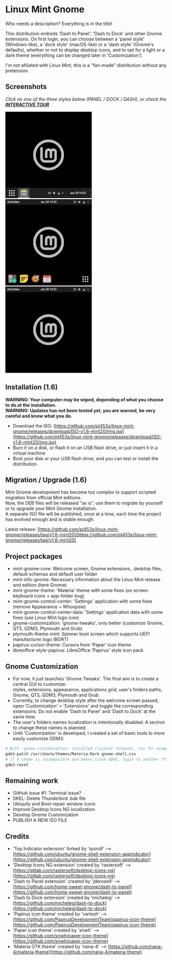 # Linux Mint Gnome

Who needs a description? Everything is in the title!

This distribution embeds 'Dash to Panel', 'Dash to Dock' and other Gnome extensions.
On first login, you can choose between a 'panel style' (Windows-like), a 'dock style' (macOS-like) or a 'dash style' (Gnome's defaults), whether or not to display desktop icons, and to opt for a light or a dark theme (everything can be changed later in 'Customization').

I'm not afiliated with Linux Mint, this is a "fan-made" distribution without any pretension.

## Screenshots

*Click on one of the three styles below (PANEL / DOCK / DASH), or check the **[INTERACTIVE TOUR](https://github.com/pl453s/linux-mint-gnome/blob/main/tour/tour.md)***

[![Panel style](btn/panel.png)](https://github.com/pl453s/linux-mint-gnome/blob/main/tour/panel.md)
[![Dock style](btn/dock.png)](https://github.com/pl453s/linux-mint-gnome/blob/main/tour/dock.md)
[![Dash style](btn/dash.png)](https://github.com/pl453s/linux-mint-gnome/blob/main/tour/dash.md)

## Installation (1.6)

**WARNING: Your computer may be wiped, depending of what you choose to do at the installation.**  
**WARNING: Updates has not been tested yet, you are warned, be very careful and know what you do.**
- Download the ISO: [https://github.com/pl453s/linux-mint-gnome/releases/download/ISO-v1.6-mint20/lmg.iso](https://github.com/pl453s/linux-mint-gnome/releases/download/ISO-v1.6-mint20/lmg.iso)
- Burn it on a disk, or flash it on an USB flash drive, or just insert it in a virtual machine
- Boot your disk or your USB flash drive, and you can test or install the distribution

## Migration / Upgrade (1.6)

Mint Gnome development has become too complex to support scripted migration from official Mint editions.  
Now, the DEB files will be released "as is", use them to migrate by yourself or to upgrade your Mint Gnome installation.  
A separate ISO file will be published, once at a time, each time the project has evolved enough and is stable enough.

Latest release: [https://github.com/pl453s/linux-mint-gnome/releases/tag/v1.6-mint20](https://github.com/pl453s/linux-mint-gnome/releases/tag/v1.6-mint20)

## Project packages

- mint-gnome-core: Welcome screen, Gnome extensions, .desktop files, default schemas and default user folder
- mint-info-gnome: Necessary information about the Linux Mint release and edition (here Gnome)
- mint-gnome-theme: 'Materia' theme with some fixes (on screen keyboard icons + app-folder bug)
- mint-gnome-control-center: 'Settings' application with some fixes (remove Appearance + Whoopsie)
- mint-gnome-control-center-data: 'Settings' application data with some fixes (use Linux Mint logo icon)
- gnome-customization: 'gnome-tweaks', only better (customize Gnome, QT5, GDM3, Plymouth and Grub)
- plymouth-theme-mint: Spinner boot screen which supports UEFI manufacturer logo (BGRT)
- papirus-cursor-theme: Cursors from 'Paper' icon theme
- libreoffice-style-papirus: LibreOffice 'Papirus' style icon pack

## Gnome Customization

- For now, it just launches 'Gnome Tweaks'. The final aim is to create a central GUI to customize:  
styles, extensions, appearance, applications grid, user's folders paths, Gnome, QT5, GDM3, Plymouth and Grub.
- Currently, to change desktop style after the welcome screen passed, open 'Customization' > 'Extensions' and toggle the corresponding extensions.
Do not enable 'Dash to Panel' and 'Dash to Dock' at the same time.
- The user's folders names localization is intentionally disabled. A section to change these names is planned.
- Until 'Customization' is developed, I created a set of basic tools to more easily customize GDM3:
```bash
# With 'gnome-customization' installed (lastest release), run for example:
gdm3-patch /usr/share/themes/Materia-Dark gnome-shell.css
# If a theme is incompatible and makes crash GDM3, login to another TTY and run:
gdm3-reset
```

## Remaining work

- GitHub issue #1: Terminal issue?
- SKEL: Delete Thunderbird .bak file
- Ubiquity and Boot-repair window icons
- Improve Desktop Icons NG localization
- Develop Gnome Customization
- PUBLISH A NEW ISO FILE

## Credits

- 'Top Indicator extension' forked by 'quiro9' --> [https://github.com/ubuntu/gnome-shell-extension-appindicator](https://github.com/ubuntu/gnome-shell-extension-appindicator)
- 'Desktop Icons NG extension' created by 'rastersoft' --> [https://gitlab.com/rastersoft/desktop-icons-ng](https://gitlab.com/rastersoft/desktop-icons-ng)
- 'Dash to Panel extension' created by 'jderose9' --> [https://github.com/home-sweet-gnome/dash-to-panel](https://github.com/home-sweet-gnome/dash-to-panel)
- 'Dash to Dock extension' created by 'micheleg' --> [https://github.com/micheleg/dash-to-dock](https://github.com/micheleg/dash-to-dock)
- 'Papirus icon theme' created by 'varlesh' --> [https://github.com/PapirusDevelopmentTeam/papirus-icon-theme](https://github.com/PapirusDevelopmentTeam/papirus-icon-theme)
- 'Paper icon theme' created by 'snwh' --> [https://github.com/snwh/paper-icon-theme](https://github.com/snwh/paper-icon-theme)
- 'Materia GTK theme' created by 'nana-4' --> [https://github.com/nana-4/materia-theme](https://github.com/nana-4/materia-theme)
